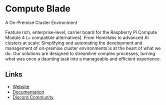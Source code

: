 # Compute Blade
A On-Premise Cluster Environment

Feature rich, enterprise-level, carrier board for the Raspberry Pi Compute Module 4 (+ compatible alternatives). From Homelabs to advanced AI clusters at scale: Simplifying and automating the development and management of on-premise cluster environments is at the heart of what we do. Our solutions are designed to streamline complex processes, turning what was once a daunting task into a manageable and efficient experience.

## Links
- [Website](https://computeblade.com/)
- [Documentation](https://docs.computeblade.com)
- [Discord Community](https://discord.com/invite/uptime-industries-952334175501946902)
